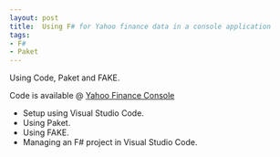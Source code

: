```yaml
---
layout: post
title:  Using F# for Yahoo finance data in a console application
tags:
- F#
- Paket
---
```


Using Code, Paket and FAKE.

<!-- more -->

Code is available @ [Yahoo Finance Console](https://github.com/karlobrien/YahooFinanceConsole)

* Setup using Visual Studio Code.
* Using Paket.
* Using FAKE.
* Managing an F# project in Visual Studio Code.
